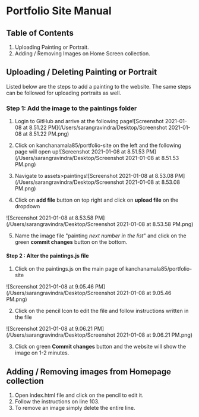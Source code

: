 # Portfolio Site Manual

## Table of Contents

1. Uploading Painting or Portrait.
2. Adding / Removing Images on Home Screen collection.



## Uploading / Deleting Painting or Portrait

Listed below are the steps to add a painting to the website. The same steps can be followed for uploading portraits as well.

### Step 1: Add the image to the paintings folder

1. Login to GitHub and arrive at the following page![Screenshot 2021-01-08 at 8.51.22 PM](/Users/sarangravindra/Desktop/Screenshot 2021-01-08 at 8.51.22 PM.png)

   

2. Click on kanchanamala85/portfolio-site on the left and the following page will open up![Screenshot 2021-01-08 at 8.51.53 PM](/Users/sarangravindra/Desktop/Screenshot 2021-01-08 at 8.51.53 PM.png)



3. Navigate to assets>paintings![Screenshot 2021-01-08 at 8.53.08 PM](/Users/sarangravindra/Desktop/Screenshot 2021-01-08 at 8.53.08 PM.png)



4. Click on __add file__ button on top right and click on __upload file__ on the dropdown 

![Screenshot 2021-01-08 at 8.53.58 PM](/Users/sarangravindra/Desktop/Screenshot 2021-01-08 at 8.53.58 PM.png)

5. Name the image file "painting _next number in the list_" and click on the green __commit changes__ button on the bottom.



#### Step 2 : Alter the paintings.js file 

1. Click on the paintings.js on the main page of kanchanamala85/portfolio-site

![Screenshot 2021-01-08 at 9.05.46 PM](/Users/sarangravindra/Desktop/Screenshot 2021-01-08 at 9.05.46 PM.png)



2. Click on the pencil Icon to edit the file and follow instructions written in the file

![Screenshot 2021-01-08 at 9.06.21 PM](/Users/sarangravindra/Desktop/Screenshot 2021-01-08 at 9.06.21 PM.png)



3. Click on green __Commit changes__ button and the website will show the image on 1-2 minutes.



## Adding / Removing images from Homepage collection

1. Open index.html file and click on the pencil to edit it.
2. Follow the instructions on line 103.
3. To remove an image simply delete the entire line.
